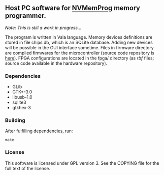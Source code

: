## Host PC software for [NVMemProg](https://github.com/wojciechk8/NVMemProg-hardware) memory programmer.

*Note: This is still a work in progress...*

The program is written in Vala language. Memory devices definitions are stored in file chips.db, which
is an SQLite database. Adding new devices will be possible in the GUI interface sometime. Files in firmware
directory are compiled firmwares for the microcontroller (source code repository is [here](https://github.com/wojciechk8/NVMemProg-firmware)).
FPGA configurations are located in the fpga/ directory (as *rbf* files; source code available in the hardware repository).


### Dependencies
* GLib
* GTK+-3.0
* libusb-1.0
* sqlite3
* gtkhex-3


### Building
After fulfilling dependencies, run:
```
make
```


### License
This software is licensed under GPL version 3. See the COPYING file for the full text of the license.
